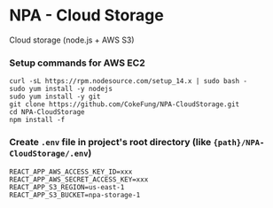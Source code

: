 # NPA - Cloud Storage
Cloud storage (node.js + AWS S3)

### Setup commands for AWS EC2
```
curl -sL https://rpm.nodesource.com/setup_14.x | sudo bash -
sudo yum install -y nodejs
sudo yum install -y git
git clone https://github.com/CokeFung/NPA-CloudStorage.git
cd NPA-CloudStorage
npm install -f
```

### Create `.env` file in project's root directory (like `{path}/NPA-CloudStorage/.env`)
```
REACT_APP_AWS_ACCESS_KEY_ID=xxx
REACT_APP_AWS_SECRET_ACCESS_KEY=xxx
REACT_APP_S3_REGION=us-east-1
REACT_APP_S3_BUCKET=npa-storage-1
```
